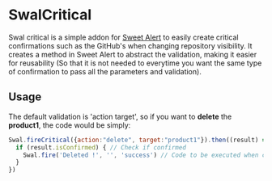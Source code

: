 # SwalCritical
Swal critical is a simple addon for [Sweet Alert](https://github.com/sweetalert2/sweetalert2) to easily create critical confirmations such as the GitHub's when changing repository visibility. It creates a method in Sweet Alert to abstract the validation, making it easier for reusability (So that it is not needed to everytime you want the same type of confirmation to pass all the parameters and validation).

## Usage
The default validation is 'action target', so if you want to **delete** the **product1**, the code would be simply:
```javascript
Swal.fireCritical({action:"delete", target:"product1"}).then((result) => {
  if (result.isConfirmed) { // Check if confirmed
    Swal.fire('Deleted !', '', 'success') // Code to be executed when confirmed
  }
})
```

